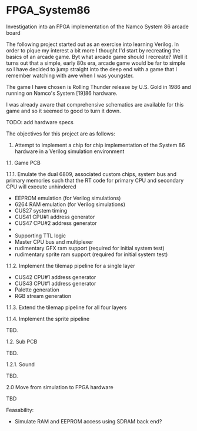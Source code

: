# FPGA_System86
Investigation into an FPGA implementation of the Namco System 86 arcade board

The following project started out as an exercise into learning Verilog. In order to pique my interest a bit more I thought I'd start by recreating the basics of an arcade game. Byt what arcade game should I recreate? Well it turns out that a simple, early 80s era, arcade game would be far to simple so I have decided to jump straight into the deep end with a game that I remember watching with awe when I was youngster.

The game I have chosen is Rolling Thunder release by U.S. Gold in 1986 and running on Namco's System [19]86 hardware.

I was already aware that comprehensive schematics are available for this game and so it seemed to good to turn it down.

TODO: add hardware specs

The objectives for this project are as follows:

1. Attempt to implement a chip for chip implementation of the System 86 hardware in a Verilog simulation environment

1.1. Game PCB

1.1.1. Emulate the dual 6809, associated custom chips, system bus and primary memories such that the RT code for primary CPU and secondary CPU will execute unhindered

- EEPROM emulation (for Verilog simulations)
- 6264 RAM emulation (for Verilog simulations)
- CUS27 system timing
- CUS41 CPU#1 address generator
- CUS47 CPU#2 address generator
- 
- Supporting TTL logic
- Master CPU bus and multiplexer
- rudimentary GFX ram support (required for initial system test)
- rudimentary sprite ram support (required for initial system test)

1.1.2. Implement the tilemap pipeline for a single layer

- CUS42 CPU#1 address generator
- CUS43 CPU#1 address generator
- Palette generation
- RGB stream generation

1.1.3. Extend the tilemap pipeline for all four layers

1.1.4. Implement the sprite pipeline

TBD.

1.2. Sub PCB

TBD.

1.2.1. Sound

TBD.

2.0 Move from simulation to FPGA hardware

TBD

Feasability:
- Simulate RAM and EEPROM access using SDRAM back end?
